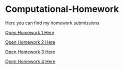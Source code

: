 # Computational-Homework
Here you can find my homework submissions

[Open Homework 1 Here](cellular_automata_complexity.ipynb)

[Open Homework 2 Here](matrices_unsupervised_learning.ipynb)

[Open Homework 3 Here](pde_turing.ipynb)

[Open Homework 4 Here](forecasting_regression_supervisez.ipynb)
